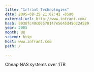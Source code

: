 ```yaml
---
title: "Infrant Technologies"
date: 2005-08-25 21:07:41 -0500
external-url: http://www.infrant.com/
hash: 9938fc40c00578147e5645d45dc24589
year: 2005
month: 08
scheme: http
host: www.infrant.com
path: /

---
```


Cheap NAS systems over 1TB
